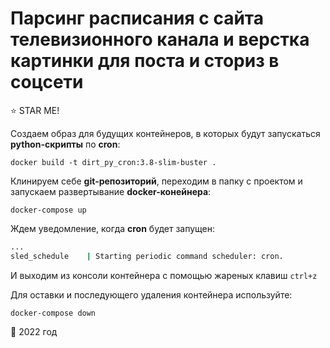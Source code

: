 # Парсинг расписания с сайта телевизионного канала и верстка картинки для поста и сториз в соцсети

:star: STAR ME!

Создаем образ для будущих контейнеров, в которых будут запускаться **python-скрипты** по **cron**:

`docker build -t dirt_py_cron:3.8-slim-buster .`

Клинируем себе **git-репозиторий**, переходим в папку с проектом и запускаем развертывание **docker-конейнера**: 

`docker-compose up`

Ждем уведомление, когда **cron** будет запущен:

```sh
...
sled_schedule    | Starting periodic command scheduler: cron.
```

И выходим из консоли контейнера с помощью жареных клавиш `ctrl+z`

Для оставки и последующего удаления контейнера используйте:

`docker-compose down`


:calendar: 2022 год